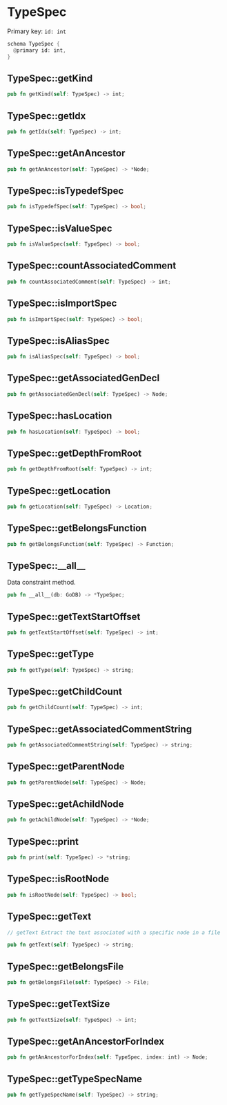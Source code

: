 # TypeSpec

Primary key: `id: int`

```rust
schema TypeSpec {
  @primary id: int,
}
```
## TypeSpec::getKind

```rust
pub fn getKind(self: TypeSpec) -> int;
```
## TypeSpec::getIdx

```rust
pub fn getIdx(self: TypeSpec) -> int;
```
## TypeSpec::getAnAncestor

```rust
pub fn getAnAncestor(self: TypeSpec) -> *Node;
```
## TypeSpec::isTypedefSpec

```rust
pub fn isTypedefSpec(self: TypeSpec) -> bool;
```
## TypeSpec::isValueSpec

```rust
pub fn isValueSpec(self: TypeSpec) -> bool;
```
## TypeSpec::countAssociatedComment

```rust
pub fn countAssociatedComment(self: TypeSpec) -> int;
```
## TypeSpec::isImportSpec

```rust
pub fn isImportSpec(self: TypeSpec) -> bool;
```
## TypeSpec::isAliasSpec

```rust
pub fn isAliasSpec(self: TypeSpec) -> bool;
```
## TypeSpec::getAssociatedGenDecl

```rust
pub fn getAssociatedGenDecl(self: TypeSpec) -> Node;
```
## TypeSpec::hasLocation

```rust
pub fn hasLocation(self: TypeSpec) -> bool;
```
## TypeSpec::getDepthFromRoot

```rust
pub fn getDepthFromRoot(self: TypeSpec) -> int;
```
## TypeSpec::getLocation

```rust
pub fn getLocation(self: TypeSpec) -> Location;
```
## TypeSpec::getBelongsFunction

```rust
pub fn getBelongsFunction(self: TypeSpec) -> Function;
```
## TypeSpec::\_\_all\_\_

Data constraint method.

```rust
pub fn __all__(db: GoDB) -> *TypeSpec;
```
## TypeSpec::getTextStartOffset

```rust
pub fn getTextStartOffset(self: TypeSpec) -> int;
```
## TypeSpec::getType

```rust
pub fn getType(self: TypeSpec) -> string;
```
## TypeSpec::getChildCount

```rust
pub fn getChildCount(self: TypeSpec) -> int;
```
## TypeSpec::getAssociatedCommentString

```rust
pub fn getAssociatedCommentString(self: TypeSpec) -> string;
```
## TypeSpec::getParentNode

```rust
pub fn getParentNode(self: TypeSpec) -> Node;
```
## TypeSpec::getAchildNode

```rust
pub fn getAchildNode(self: TypeSpec) -> *Node;
```
## TypeSpec::print

```rust
pub fn print(self: TypeSpec) -> *string;
```
## TypeSpec::isRootNode

```rust
pub fn isRootNode(self: TypeSpec) -> bool;
```
## TypeSpec::getText

```java
// getText Extract the text associated with a specific node in a file
```
```rust
pub fn getText(self: TypeSpec) -> string;
```
## TypeSpec::getBelongsFile

```rust
pub fn getBelongsFile(self: TypeSpec) -> File;
```
## TypeSpec::getTextSize

```rust
pub fn getTextSize(self: TypeSpec) -> int;
```
## TypeSpec::getAnAncestorForIndex

```rust
pub fn getAnAncestorForIndex(self: TypeSpec, index: int) -> Node;
```
## TypeSpec::getTypeSpecName

```rust
pub fn getTypeSpecName(self: TypeSpec) -> string;
```
